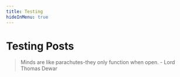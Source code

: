 ```yaml
---
title: Testing
hideInMenu: true
---
```

# Testing Posts

> Minds are like parachutes-they only function when open. - Lord Thomas Dewar
